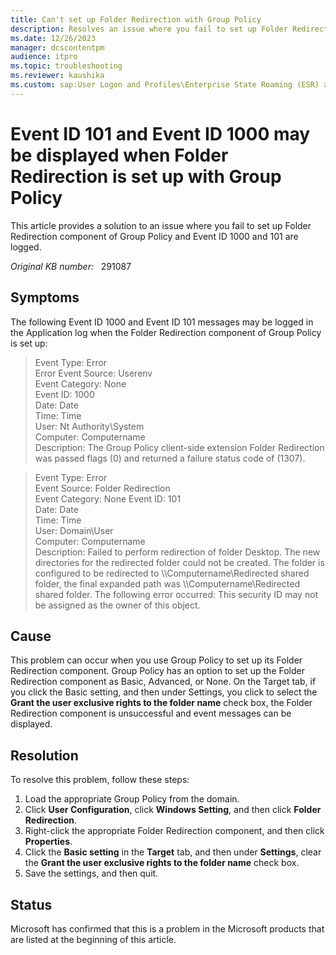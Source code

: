 ```yaml
---
title: Can't set up Folder Redirection with Group Policy
description: Resolves an issue where you fail to set up Folder Redirection component of Group Policy.
ms.date: 12/26/2023
manager: dcscontentpm
audience: itpro
ms.topic: troubleshooting
ms.reviewer: kaushika
ms.custom: sap:User Logon and Profiles\Enterprise State Roaming (ESR) and Folder Redirection, csstroubleshoot
---
```

# Event ID 101 and Event ID 1000 may be displayed when Folder Redirection is set up with Group Policy

This article provides a solution to an issue where you fail to set up Folder Redirection component of Group Policy and Event ID 1000 and 101 are logged.

_Original KB number:_ &nbsp; 291087

## Symptoms

The following Event ID 1000 and Event ID 101 messages may be logged in the Application log when the Folder Redirection component of Group Policy is set up:

> Event Type: Error  
Error Event Source: Userenv  
Event Category: None  
Event ID: 1000  
Date: Date  
Time: Time  
User: Nt Authority\System  
Computer: Computername  
Description: The Group Policy client-side extension Folder Redirection was passed flags (0) and returned a failure status code of (1307).

> Event Type: Error  
Event Source: Folder Redirection  
Event Category: None Event ID: 101  
Date: Date  
Time: Time  
User: Domain\User  
Computer: Computername  
Description: Failed to perform redirection of folder Desktop. The new directories for the redirected folder could not be created. The folder is configured to be redirected to \\\\Computername\Redirected shared folder, the final expanded path was \\\\Computername\Redirected shared folder. The following error occurred: This security ID may not be assigned as the owner of this object.

## Cause

This problem can occur when you use Group Policy to set up its Folder Redirection component. Group Policy has an option to set up the Folder Redirection component as Basic, Advanced, or None. On the Target tab, if you click the Basic setting, and then under Settings, you click to select the **Grant the user exclusive rights to the folder name** check box, the Folder Redirection component is unsuccessful and event messages can be displayed.

## Resolution

To resolve this problem, follow these steps:

1. Load the appropriate Group Policy from the domain.
2. Click **User Configuration**, click **Windows Setting**, and then click **Folder Redirection**.
3. Right-click the appropriate Folder Redirection component, and then click **Properties**.
4. Click the **Basic setting** in the **Target** tab, and then under **Settings**, clear the **Grant the user exclusive rights to the folder name** check box.
5. Save the settings, and then quit.

## Status

Microsoft has confirmed that this is a problem in the Microsoft products that are listed at the beginning of this article.
